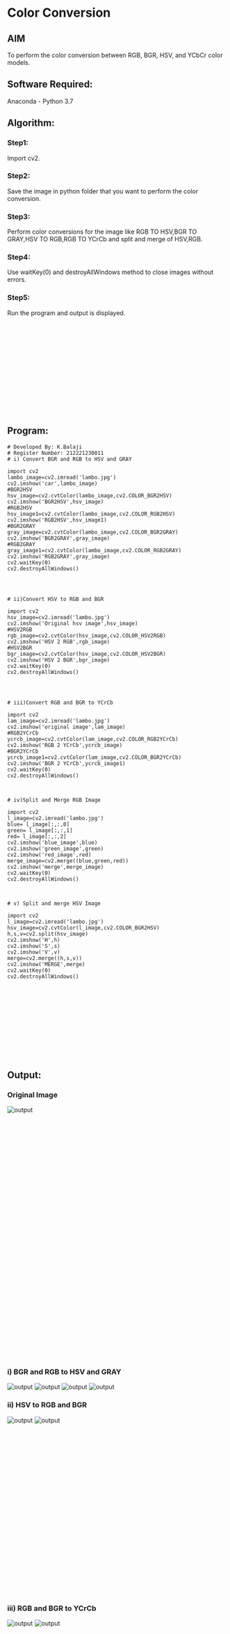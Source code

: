 # Color Conversion
## AIM
To perform the color conversion between RGB, BGR, HSV, and YCbCr color models.

## Software Required:
Anaconda - Python 3.7
## Algorithm:
### Step1:
Import cv2.
<br>

### Step2:
Save the image in python folder that you want to perform the color conversion.
<br>

### Step3:
Perform color conversions for the image like RGB TO HSV,BGR TO GRAY,HSV TO RGB,RGB TO YCrCb and split and merge of HSV,RGB.
<br>

### Step4:
Use waitKey(0) and destroyAllWindows method to close images without errors.
<br>
### Step5:
Run the program and output is displayed.
<br></br>
<br></br>
<br></br>
<br></br>
<br></br>
<br></br>
<br></br>
## Program:
```
# Developed By: K.Balaji
# Register Number: 212221230011
# i) Convert BGR and RGB to HSV and GRAY

import cv2
lambo_image=cv2.imread('lambo.jpg')
cv2.imshow('car',lambo_image)
#BGR2HSV
hsv_image=cv2.cvtColor(lambo_image,cv2.COLOR_BGR2HSV)
cv2.imshow('BGR2HSV',hsv_image)
#RGB2HSV
hsv_image1=cv2.cvtColor(lambo_image,cv2.COLOR_RGB2HSV)
cv2.imshow('RGB2HSV',hsv_image1)
#BGR2GRAY
gray_image=cv2.cvtColor(lambo_image,cv2.COLOR_BGR2GRAY)
cv2.imshow('BGR2GRAY',gray_image)
#RGB2GRAY
gray_image1=cv2.cvtColor(lambo_image,cv2.COLOR_RGB2GRAY)
cv2.imshow('RGB2GRAY',gray_image)
cv2.waitKey(0)
cv2.destroyAllWindows()




# ii)Convert HSV to RGB and BGR

import cv2
hsv_image=cv2.imread('lambo.jpg')
cv2.imshow('Original hsv image',hsv_image)
#HSV2RGB
rgb_image=cv2.cvtColor(hsv_image,cv2.COLOR_HSV2RGB)
cv2.imshow('HSV 2 RGB',rgb_image)
#HSV2BGR
bgr_image=cv2.cvtColor(hsv_image,cv2.COLOR_HSV2BGR)
cv2.imshow('HSV 2 BGR',bgr_image)
cv2.waitKey(0)
cv2.destroyAllWindows()




# iii)Convert RGB and BGR to YCrCb

import cv2
lam_image=cv2.imread('lambo.jpg')
cv2.imshow('original image',lam_image)
#RGB2YCrCb
ycrcb_image=cv2.cvtColor(lam_image,cv2.COLOR_RGB2YCrCb)
cv2.imshow('RGB 2 YCrCb',ycrcb_image)
#BGR2YCrCb
ycrcb_image1=cv2.cvtColor(lam_image,cv2.COLOR_BGR2YCrCb)
cv2.imshow('BGR 2 YCrCb',ycrcb_image1)
cv2.waitKey(0)
cv2.destroyAllWindows()



# iv)Split and Merge RGB Image

import cv2
l_image=cv2.imread('lambo.jpg')
blue= l_image[:,:,0]
green= l_image[:,:,1]
red= l_image[:,:,2]
cv2.imshow('blue_image',blue)
cv2.imshow('green_image',green)
cv2.imshow('red_image',red)
merge_image=cv2.merge((blue,green,red))
cv2.imshow('merge',merge_image)
cv2.waitKey(0)
cv2.destroyAllWindows()



# v) Split and merge HSV Image

import cv2
l_image=cv2.imread('lambo.jpg')
hsv_image=cv2.cvtColor(l_image,cv2.COLOR_BGR2HSV)
h,s,v=cv2.split(hsv_image)
cv2.imshow('H',h)
cv2.imshow('S',s)
cv2.imshow('V',v)
merge=cv2.merge((h,s,v))
cv2.imshow('MERGE',merge)
cv2.waitKey(0)
cv2.destroyAllWindows()



```
<br></br>
<br></br>
<br></br>
<br></br>
## Output:
### Original Image
![output](./car.png)
<br></br>
<br></br>
<br></br>
<br></br>
<br></br>
<br></br>
<br></br>
<br></br>
<br></br>
<br></br>
<br></br>
<br></br>
<br></br>
<br></br>
<br></br>
<br></br>
<br></br>
### i) BGR and RGB to HSV and GRAY
![output](./bgr2hsv.png)
![output](./rgb2hsv.png)
![output](./bgr2gray.png)
![output](./rgb2gray.png)

### ii) HSV to RGB and BGR
![output](./hsv%202%20rgb.png)
![output](./hsv%202%20bgr.png)
<br>
<br>
<br></br>
<br></br>
<br></br>
<br></br>
<br></br>
<br></br>
<br></br>
<br></br>
<br></br>
<br></br>
<br></br>
### iii) RGB and BGR to YCrCb
![output](./rgb%202%20ycrcb.png)
![output](./bgr%202%20ycrcb.png)
<br>
<br>
<br></br>
<br></br>
<br></br>
<br></br>
<br></br>
<br></br>
<br></br>
<br></br>
<br></br>
<br></br>
<br></br>
### iv) Split and merge RGB Image
![output](./blue_image.png)
![output](./green_image.png)
![output](./red_image.png)
![output](./merge.png)
<br>
<br>

### v) Split and merge HSV Image
![output](./h.png)
![output](s.png)
![output](v.png)
![output](m.png)
<br>
<br>


## Result:
Thus the color conversion was performed between RGB, HSV and YCbCr color models.
